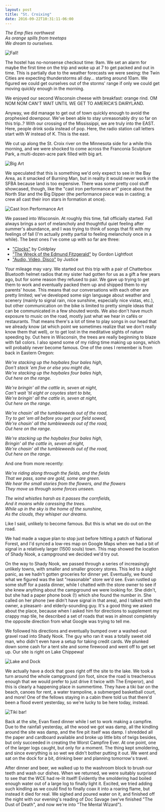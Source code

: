 ```yaml
---
layout: post
title: "St. Croixing"
date: 2016-09-22T10:31:11-06:00
---
```


<i>The Emp flies northwest<br/>
As orange spills from treetops<br/>
We dream to ourselves.</i>

![Fall!](https://lh3.googleusercontent.com/mgAB3QNkooXygHqEwjX9oRU6M_1ABqz2HLbX0wDYcm16EFw9DE3Bwq-DwQVfxAwF4s902G4oRwvf0bx5GxNhKO6jlA3pxqRprI-ZswKnvLBUH9VWXIT9INVLhAzir4xzE8akmaGqbbPmiBUlXGaGpQ3mvx7LsnG9Xnc2CJaxfANWf6EUfAYeJI76kl4i4n4J_aonx9gpDWqEWSnzQpa0va18eoDDDL7oE-9DfN9OXWBlHhFrMjrFdsXQplH0E14_k2wMDSweSaOQRptgO9_UwzIPGwYbZdGcLW70ea7MEvRC8Fd-7Hw1Vh5xrmf6Ml7yQZ8mfAUnOkdfhuBOjIL7hjvG_QxU9Ku1PjnyyoOnJpzpu5-r0sfMlhNe1iHFWs6MfGdu1q0OC2HTHoFJgxpOdN43yx63dBAKA0AONa-OerS62ZEw-PE6UmHkTV5qtsJ77VWkONNT6dahD2q9zl37JfTt6FI1zIQ8R0NJ1SfFVgtwl4ukzBBlWHVJq_xUVmQj22Qu0XSJW8EMEyL3idf_R43JVQ94m-MR4e2Rm-ERgbSw2OHlUaIRAnsGETmgUGng05imFdX2OdpmwIMK3moajU_g0ijLCyKJInL6XTsUVas5D3sg-g=w2390-h1352-no "It's Fall!")

The hostel has no-nonsense checkout time: 9am. We set an alarm for maybe the first time on the trip and woke up at 7 to get packed and out in time. This is partially due to the weather forecasts we were seeing: the Twin Cities are expecting thunderstorms all day... starting around 10am. We figured we could get ourselves out of the storms' range if only we could get moving quickly enough in the morning.

We enjoyed our second Wisconsin cheese with breakfast: orange rind. OM NOM NOM CAN'T WAIT UNTIL WE GET TO AMERICA'S DAIRYLAND.

Anyway, we did manage to get out of town quickly enough to avoid the prophesied downpour. We've been able to stay unreasonably dry so far on this trip..? With our crossing of the Mississippi, we are truly into the EAST. Here, people drink soda instead of pop. Here, the radio station call letters start with W instead of K. This is the east.

We cut up along the St. Croix river on the Minnesota side for a while this morning, and we were shocked to come across the Franconia Sculpture Park, a multi-dozen-acre park filled with big art.

![Big Art](https://lh3.googleusercontent.com/ouVY5NzIrVboWHnrOQ1ATXxZwIenJe0baU_OHjybyTN0ErZsY8SMTXSSVkdeg2REW2g4Sl8umXWmQs6-mYhA44sJZ9A_OnSS93PtYV4O8O_x3ugNGvF43zSA6AdKCxdAM0tQq5sLw0cdYEr20bFCezd6E05eQCAEckV6JleN8S9LoHhjr-lXA0gM-vJ0lZuAnpfZzvN3Kgc_KI0yVsat66BHNMCcb0Ce0Bv2GL4SRNUcDdYJzc5ZWV372nptKfVC-OIesnp4nguU-vbxPuQGl-1cYFpecgwzI0sRm2vVNgZvInpTd1PrRAS0vEXeWSDEnc0GrY0LvdUiW3jfNefsbljBhUU1K1rEZIUpe4pL0LDyVNbeX1z4nBOIAd6RosaWCJGvX6iteEB-pNuioNlgADXPKpEi2NHIu1deNEmQ-_i2KhZjvhy0rgFCHncVwyWrlkxwzwPxAUnpUL-xY2ZqSnGV5SSGdujizKiKNR0ICtGMO0WYr02AkLlG8gRcqXOmTdxiSZkUF-9p_FgMGK2RB4JtytLwD8bt_swlvilWK4Pxl0HMUME_ZF-lwkVVXDA_RDzZoMy1Y1GVHwebzUTWDohyYIPaVZXUPpdRXIdc21fvkTkJ_g=w2390-h1352-no "Big Art")

We speculated that this is something we'd only expect to see in the Bay Area, as it smacked of Burning Man, but in reality it would never work in the SFBA because land is too expensive. There was some pretty cool stuff showcased, though, like the "cast iron performance art" piece about the North Star and the Big Dipper (the performance piece was in casting; a crew all cast their iron stars in formation at once).

![Cast Iron Performance Art](https://lh3.googleusercontent.com/VlxISRIY9gcuHagwFeEz03vL2htALq3lRwPlQVViXRDbPL33NVPanLopbtTOJ1VY1nV4Ti1Kd2jxRtPhQB4sG8CaUCnNNdC2-rUojSy-_TnfKBKUCO_2Faj-0HeGy07Mk3ZTznKJxV1PeW80V4fmyXM8ncQYjHcn10GE1XWTF3T-eIhNMeLUqr15RIYgOjyzk-y0II8T3EE8wfgGY1je-umlZBsi2MrOGt7yM1Afw_8F4atWHAj24Nzqv96KDfIZQGt0E8m1fZNKGhbaM46g_iINCJAvPgBiUCqLCbJtd7L1EdFFEUwpXVCBOi1jM-avZyUIz_9EXm3u1xuBU66Q_mNCizUduzuddWCAgcHjcwRMNhvpKyFBBswDNaESPrIFjWVZP4sdPiL9lE0Ael6_nz3FAHVLyG0CAxq5khY_O_wmRWF6Licqwhss-w8C39pHIvVW_UDaF3PbYcQIslg3ecgS582uwF_MAMhcxdYuJyF0NGc6V0bwwKLFmX3LRNZNKWqGuLP2bXpRsI8hD4qQKcN5sfUI0Aa0ZVFYl-yqOo1sliTBlOrHwJHnC5eKmhLI50QS2EXLkHqSvZJPB7EPgT22qwNvUqvMYLby70JK4BMYlkF-NA=w854-h1508-no "Cast Iron Performance Art")

We passed into Wisconsin. At roughly this time, fall officially started. Fall always brings a sort of melancholy and thoughtful quiet feeling after summer's abundance, and I was trying to think of songs that fit with my feelings of fall (I'm actually pretty partial to feeling melancholy once in a while). The best ones I've come up with so far are three:

* ["Clocks"](https://www.youtube.com/watch?v=d020hcWA_Wg) by Coldplay
* ["The Wreck of the Edmund Fitzgerald"](https://www.youtube.com/watch?v=9vST6hVRj2A) by Gordon Lightfoot
* ["Audio, Video, Disco"](https://www.youtube.com/watch?v=lqBhgEQ4LT0) by Justice

Your mileage may vary. We started out this trip with a pair of Chatterbox Bluetooth helmet radios that my sister had gotten for us as a gift a few years ago, but for some reason they refused to pair. We gave up trying to get them to work and eventually packed them up and shipped them to my parents' house. This means that our conversations with each other are pretty limited; we've developed some sign language about weather and scenery (mainly to signal rain, nice sunshine, especially nice vistas, etc.), but other communication on the bike is limited to pretty simple ideas that can be communicated in a few shouted words. We also don't have much exposure to music on the road, mostly just what we hear in cafés or restaurants. That means there's a lot of time to play songs in our head that we already know (at which point we sometimes realize that we don't really know them that well), or to get lost in the meditative sights of nature speeding by. Out here in Wisconsin, the trees are really beginning to blaze with fall colors. I also spend some of my riding time making up songs, which will probably never become famous. One of the ones I remember is from back in Eastern Oregon:

_We're stacking up the haybales four bales high,<br/>_
_Don't stack 'em five or else you might die,<br/>_
_We're stacking up the haybales four bales high,<br/>_
_Out here on the range.<br/>_

_We're bringin' all the cattle in, seven at night,<br/>_
_Can't wait 'til eight or coyotes start to bite,<br/>_
_We're bringin' all the cattle in, seven at night,<br/>_
_Out here on the range.<br/>_

_We're chasin' all the tumbleweeds out of the road,<br/>_
_Try to get 'em all before you get your field sowed,<br/>_
_We're chasin' all the tumbleweeds out of the road,<br/>_
_Out here on the range.<br/>_

_We're stacking up the haybales four bales high,<br/>_
_Bringin' all the cattle in, seven at night,<br/>_
_We're chasin' all the tumbleweeds out of the road,<br/>_
_Out here on the range.<br/>_

And one from more recently:

_We're riding along through the fields, and the fields<br/>_
_That we pass, some are gold, some are green.<br/>_
_We hear the small stories from the flowers, and the flowers<br/>_
_They move us through some forces unseen.<br/>_

_The wind whistles harsh as it passes the cornfields,<br/>_
_And it moans while caressing the trees.<br/>_
_While up in the sky is the home of the sunshine,<br/>_
_As the clouds, they whisper our dreams.<br/>_

Like I said, unlikely to become famous. But this is what we do out on the road.

We had made a vague plan to stop just before hitting a patch of National Forest, and I'd synced a low-res map on Google Maps when we had a bit of signal in a relatively larger (1500 souls) town. This map showed the location of Shady Nook, a campground we decided we'd try out.

On the way to Shady Nook, we passed through a series of increasingly unlikely towns, with smaller and smaller grocery stores. This led to a slight panic, as we hadn't gotten groceries for dinner yet. Eventually, we found what we figured was the last "reasonable" store we'd see. Evan rustled up some stuff for a pasta dinner, while I chatted with the store owner to see if she knew anything about the campground we were looking for. She didn't, but she had a paper phone book (!) which she found the number in. She called on her phone (we didn't have signal in that area), and I talked with the owner, a pleasant- and elderly-sounding guy. It's a good thing we asked about the place, because when I asked him for directions to supplement my crappy map tile, he described a set of roads that was in almost completely the opposite direction from what Google was trying to tell me.

We followed his directions and eventually bumped over a washed-out gravel road into Shady Nook. The guy who ran it was a totally sweet old man, who didn't even have a setup for taking credit cards. We plunked down some cash for a tent site and some firewood and went off to get set up. Our site is right on Lake Chippewa!

![Lake and Dock](https://lh3.googleusercontent.com/_r6iyWGrJllo358q-EorEQU-Jw6khAla12PYkkU4XYf8YN-1e-LZB9vYTlmJ41FgxhPXPBtQJiliwSADT2oqlLIfxWL3QdwtFXsa4PaCDH1ncAwx0yvgRBRiSB9Ti9FcGCbsk5tWNg-DxM3o4m1kdyVf-feXgBoSN8gioUDvJs5cWuw5PCuzDIIMjDZIIaTJd22sS5AwTrCxAl1FFNK6LqHEvqMH5RhaEk3JCC85pzetXkyuJi2xD4iiO16inmxwQ-q-G6olulWxKX-2zk9IBzMmG61eXWUNH4bXYCD6PQC0-6JRRBb_LCqTx0YjeFneLPGA8IahTVguLPbrfnowA8fY77QRU3E3cj0nBciq43U6Qr2vPH6cU4rOICjoHrlXYsVKQQ5QHYSqdbT0ELVuhZ8QX-gaj6YPYiEcieXdL5wbbVcDVZk6NPOvHp9ofZj7MFUo5rLeYDClf5Xo3Qjeuif5u5Pyj3Qy2AyhIoKtafcoqOMtxVf5ICCgozI5Vn2fOgWka1DYneazAg9CzPhYvXWnBma5d2ND5RZSsvzlYbfuxLqkbyScByES_kiB0vruijlmaK2ARPU4m-CRjgRFg7Vdv9m2qlqZWzeTAG3-CZG8jS59ow=w854-h1508-no "Lake and Dock")

We actually have a dock that goes right off the site to the lake. We took a turn around the whole campground (on foot, since the road is treacherous enough that we would prefer to just drive it twice with The Emperor), and this is clearly a happening place in summertime. They have a tiki bar on the beach, canoes for rent, a water trampoline, a submerged basketball court, and more! One of the fellows staying in a cabin there told us that there'd been a flood event yesterday, so we're lucky to be here today, instead.

![Tiki bar!](https://lh3.googleusercontent.com/6ct6TVH4jVTCrPiMRNa0oyfOIGJ13DBLn0ehqIAgX5VNyWZjzzcjg3TfnS7gMqi-K242FFYzTggzvteF-UgYzFTuMM4QBITXF-kxTofUOl8BeAPe6U83AJTjjGSljG9k4Jg2K0MEvuo52CpcLUYn_6T5JY0rZqpWFTlf-9aL0Qh8rUxcbRxlWyfBAC4j9lSk9TJWygkmZTED_bpCfvyNi2NNcX052rziTKP9VvPD0qVi7CdAxJSLZgybmpq68xMbNgCDJH2AdNugHBWoULnm2xMgHtLQGHupSKnlzw0KFvT7QqAzbYi-Kckz_COzb8_8lCtFqxYu-pHAnpEmYBDJWOLS-beaQ59eO1rzFXGLJbx902NGwvGKTn6TZKoTPyAckgEtJp3TX-3xNxcUNXZoj2V2waCSeVOtWvPC_izc20-64IM3ICvmHKRdemkGc8T4ooFyWI6HYA5_pbKt_Opllbiv_8wLUbXAH2UxNXzszh2DXylCstJeXvtBW7eXZaAkzaogGXjM1M80iPPXgqh4ANuujWPCDYH6a6X01tp0qbXfTDiGgN0Hf3N9xEtOV6om0R6SSI5Op8Kd-ZQvc3dACk7HQUNGxFL1pzJtQZ772JYkA3za=w2390-h1352-no "Tiki bar!")

Back at the site, Evan fixed dinner while I set to work making a campfire. Due to the rainfall yesterday, all the wood we got was damp, all the kindling around the site was damp, and the fire pit itself was damp. I shredded all the paper and cardboard available and broke up little bits of twigs besides, but only succeeded in creating the Worst Campfire Ever. At one point, one of the larger logs caught, but only for a moment. The thing kept smoldering, and since everything is so wet we didn't bother putting it out. We went and sat on the dock for a bit, drinking beer and planning tomorrow's travel.

After dinner and beer, we walked up to the washroom block to brush our teeth and wash our dishes. When we returned, we were suitably surprised to see that the WCE had re-lit itself! Evidently the smoldering had boiled enough water out of a large log to finally light it. Excited, we tried adding such kindling as we could find to finally coax it into a roaring flame, but instead it died for real. We sighed and poured water on it, and finished off the night with our evening's reading of Doc Savage (we've finished "The Dust of Death", and now we're into "The Mental Wizard").
